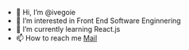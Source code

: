 - 👋 Hi, I’m @ivegoie
- 👀 I’m interested in Front End Software Enginnering
- 🌱 I’m currently learning React.js
- 📫 How to reach me [Mail](mailto:ivan.zivolic@outlook.com?subject=[GitHub]%20Source%20Ivan%20Zivolic)

<!---
ivegoie/ivegoie is a ✨ special ✨ repository because its `README.md` (this file) appears on your GitHub profile.
You can click the Preview link to take a look at your changes.
--->
